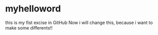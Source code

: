 # myhelloword
this is my fist excise in GitHub
Now i will change this, because i want to make some differents!!
